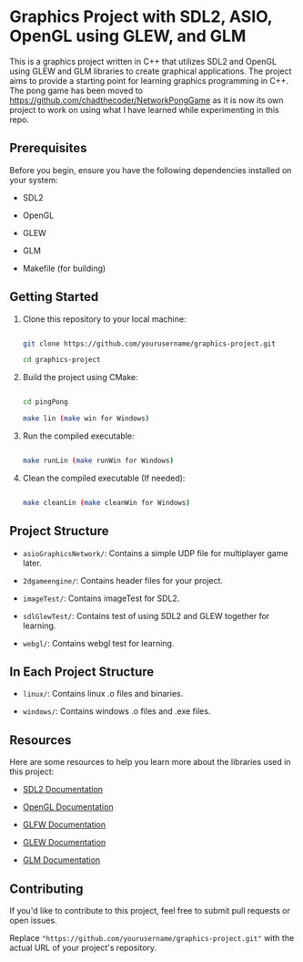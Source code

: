 # Graphics Project with SDL2, ASIO, OpenGL using GLEW, and GLM

This is a graphics project written in C++ that utilizes SDL2 and OpenGL using GLEW and GLM libraries to create graphical applications. The project aims to provide a starting point for learning graphics programming in C++. The pong game has been moved to https://github.com/chadthecoder/NetworkPongGame as it is now its own project to work on using what I have learned while experimenting in this repo.

## Prerequisites

Before you begin, ensure you have the following dependencies installed on your system:

- SDL2

- OpenGL

- GLEW

- GLM

- Makefile (for building)

## Getting Started

1. Clone this repository to your local machine:

   ```bash

   git clone https://github.com/yourusername/graphics-project.git

   cd graphics-project

   ```

2. Build the project using CMake:

   ```bash

   cd pingPong

   make lin (make win for Windows)

   ```

3. Run the compiled executable:

   ```bash

   make runLin (make runWin for Windows)

   ```

4. Clean the compiled executable (If needed):

   ```bash

   make cleanLin (make cleanWin for Windows)

   ```

## Project Structure

- `asioGraphicsNetwork/`: Contains a simple UDP file for multiplayer game later.

- `2dgameengine/`: Contains header files for your project.

- `imageTest/`: Contains imageTest for SDL2.

- `sdlGlewTest/`: Contains test of using SDL2 and GLEW together for learning.

- `webgl/`: Contains webgl test for learning.

## In Each Project Structure

- `linux/`: Contains linux .o files and binaries.

- `windows/`: Contains windows .o files and .exe files.

## Resources

Here are some resources to help you learn more about the libraries used in this project:

- [SDL2 Documentation](https://wiki.libsdl.org/)

- [OpenGL Documentation](https://www.opengl.org/documentation/)

- [GLFW Documentation](https://www.glfw.org/documentation.html)

- [GLEW Documentation](http://glew.sourceforge.net/)

- [GLM Documentation](https://glm.g-truc.net/0.9.9/index.html)

## Contributing

If you'd like to contribute to this project, feel free to submit pull requests or open issues.

Replace `"https://github.com/yourusername/graphics-project.git"` with the actual URL of your project's repository.

